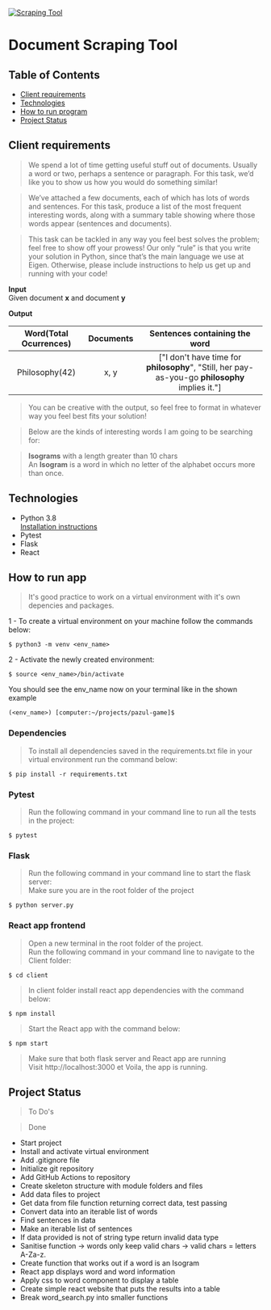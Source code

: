 [![Scraping Tool](https://github.com/Pazoia/python-document-scraping-tool/actions/workflows/scrapingtool.yml/badge.svg)](https://github.com/Pazoia/python-document-scraping-tool/actions/workflows/scrapingtool.yml)

# Document Scraping Tool

## Table of Contents

- [Client requirements](#client-requirements)
- [Technologies](#technologies)
- [How to run program](#how-to-run-program)
- [Project Status](#project-status)

## Client requirements

> We spend a lot of time getting useful stuff out of documents. Usually a word or two, perhaps a sentence or paragraph. For this task, we’d like you to show us how you would do something similar!

> We’ve attached a few documents, each of which has lots of words and sentences. For this task, produce a list of the most frequent interesting words, along with a summary table showing where those words appear (sentences and documents).

> This task can be tackled in any way you feel best solves the problem; feel free to show off your prowess! Our only “rule” is that you write your solution in Python, since that’s the main language we use at Eigen. Otherwise, please include instructions to help us get up and running with your code!

**Input**  
Given document **x** and document **y**

**Output**

| Word(Total Ocurrences) | Documents |                                  Sentences containing the word                                  |
| :--------------------: | :-------: | :---------------------------------------------------------------------------------------------: |
|     Philosophy(42)     |   x, y    | ["I don't have time for **philosophy**", "Still, her pay-as-you-go **philosophy** implies it."] |

> You can be creative with the output, so feel free to format in whatever way you feel best fits your solution!

> Below are the kinds of interesting words I am going to be searching for:

> **Isograms** with a length greater than 10 chars  
> An **Isogram** is a word in which no letter of the alphabet occurs more than once.

## Technologies

- Python 3.8  
  [Installation instructions](https://www.python.org/)
- Pytest
- Flask
- React

## How to run app

> It's good practice to work on a virtual environment with it's own depencies and packages.

1 - To create a virtual environment on your machine follow the commands below:

```
$ python3 -m venv <env_name>
```

2 - Activate the newly created environment:

```
$ source <env_name>/bin/activate
```

You should see the env_name now on your terminal like in the shown example

```
(<env_name>) [computer:~/projects/pazul-game]$
```

### **Dependencies**

> To install all dependencies saved in the requirements.txt file in your virtual environment run the command below:

```
$ pip install -r requirements.txt
```

### **Pytest**

> Run the following command in your command line to run all the tests in the project:

```
$ pytest
```

### **Flask**

> Run the following command in your command line to start the flask server:  
> Make sure you are in the root folder of the project

```
$ python server.py
```

### **React app frontend**

> Open a new terminal in the root folder of the project.  
> Run the following command in your command line to navigate to the Client folder:

```
$ cd client
```

> In client folder install react app dependencies with the command below:

```
$ npm install
```

> Start the React app with the command below:

```
$ npm start
```

> Make sure that both flask server and React app are running  
> Visit http://localhost:3000 et Voila, the app is running.

## Project Status

> To Do's

> Done

- Start project
- Install and activate virtual environment
- Add .gitignore file
- Initialize git repository
- Add GitHub Actions to repository
- Create skeleton structure with module folders and files
- Add data files to project
- Get data from file function returning correct data, test passing
- Convert data into an iterable list of words
- Find sentences in data
- Make an iterable list of sentences
- If data provided is not of string type return invalid data type
- Sanitise function -> words only keep valid chars -> valid chars = letters A-Za-z.
- Create function that works out if a word is an Isogram
- React app displays word and word information
- Apply css to word component to display a table
- Create simple react website that puts the results into a table
- Break word_search.py into smaller functions
